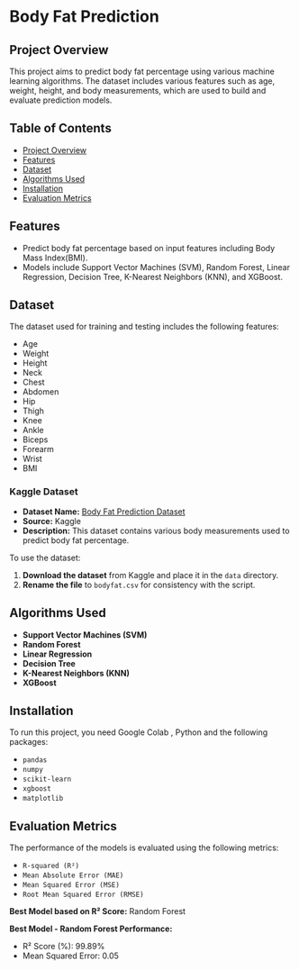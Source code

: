 # Body Fat Prediction 

## Project Overview

This project aims to predict body fat percentage using various machine learning algorithms. The dataset includes various features such as age, weight, height, and body measurements, which are used to build and evaluate prediction models.

## Table of Contents

- [Project Overview](#project-overview)
- [Features](#features)
- [Dataset](#dataset)
- [Algorithms Used](#algorithms-used)
- [Installation](#installation)
- [Evaluation Metrics](#evaluation-metrics)
 
## Features

- Predict body fat percentage based on input features including Body Mass Index(BMI).
- Models include Support Vector Machines (SVM), Random Forest, Linear Regression, Decision Tree, K-Nearest Neighbors (KNN), and XGBoost.

## Dataset

The dataset used for training and testing includes the following features:
- Age
- Weight 
- Height
- Neck
- Chest
- Abdomen
- Hip
- Thigh
- Knee
- Ankle
- Biceps
- Forearm
- Wrist
- BMI

### Kaggle Dataset

- **Dataset Name:** [Body Fat Prediction Dataset](https://www.kaggle.com/datasets/fedesoriano/body-fat-prediction-dataset)
- **Source:** Kaggle
- **Description:** This dataset contains various body measurements used to predict body fat percentage.

To use the dataset:
1. **Download the dataset** from Kaggle and place it in the `data` directory.
2. **Rename the file** to `bodyfat.csv` for consistency with the script.

## Algorithms Used

- **Support Vector Machines (SVM)**
- **Random Forest**
- **Linear Regression**
- **Decision Tree**
- **K-Nearest Neighbors (KNN)**
- **XGBoost**

## Installation

To run this project, you need Google Colab , Python and the following packages:

- `pandas`
- `numpy`
- `scikit-learn`
- `xgboost`
- `matplotlib`  
## Evaluation Metrics
The performance of the models is evaluated using the following metrics:

- `R-squared (R²)`
- `Mean Absolute Error (MAE)`
- `Mean Squared Error (MSE)`
- `Root Mean Squared Error (RMSE)`

 
**Best Model based on R² Score:** Random Forest

**Best Model - Random Forest Performance:**
- R² Score (%): 99.89%
- Mean Squared Error: 0.05
